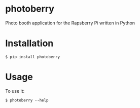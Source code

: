 # photoberry

Photo booth application for the Rapsberry Pi written in Python

# Installation

    $ pip install photoberry

# Usage

To use it:

    $ photoberry --help

